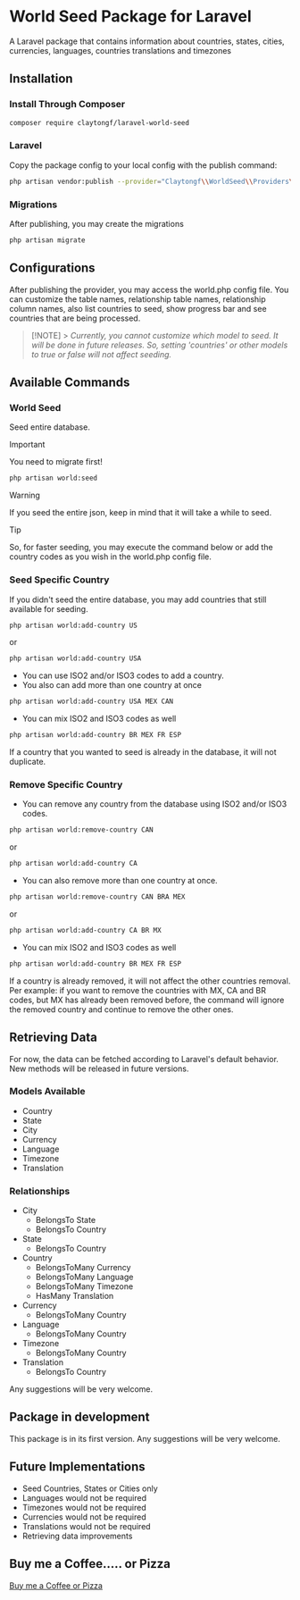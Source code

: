 # World Seed Package for Laravel

A Laravel package that contains information about countries, states, cities, currencies, languages, countries translations and timezones

## Installation

### Install Through Composer

```bash
composer require claytongf/laravel-world-seed
```

### Laravel

Copy the package config to your local config with the publish command:

```bash
php artisan vendor:publish --provider="Claytongf\\WorldSeed\\Providers\\WorldSeedServiceProvider"
```

### Migrations

After publishing, you may create the migrations

```bash
php artisan migrate
```

## Configurations

After publishing the provider, you may access the world.php config file.
You can customize the table names, relationship table names, relationship column names, also list countries to seed, show progress bar and see countries that are being processed.

> [!NOTE] > _Currently, you cannot customize which model to seed. It will be done in future releases. So, setting 'countries' or other models to true or false will not affect seeding._

## Available Commands

### World Seed

Seed entire database.

> [!IMPORTANT]
> You need to migrate first!

```bash
php artisan world:seed
```

> [!WARNING]
> If you seed the entire json, keep in mind that it will take a while to seed.

> [!TIP]
> So, for faster seeding, you may execute the command below or add the country codes as you wish in the world.php config file.

### Seed Specific Country

If you didn't seed the entire database, you may add countries that still available for seeding.

```bash
php artisan world:add-country US
```

or

```bash
php artisan world:add-country USA
```

- You can use ISO2 and/or ISO3 codes to add a country.
- You also can add more than one country at once

```bash
php artisan world:add-country USA MEX CAN
```

- You can mix ISO2 and ISO3 codes as well

```bash
php artisan world:add-country BR MEX FR ESP
```

If a country that you wanted to seed is already in the database, it will not duplicate.

### Remove Specific Country

- You can remove any country from the database using ISO2 and/or ISO3 codes.

```bash
php artisan world:remove-country CAN
```

or

```bash
php artisan world:add-country CA
```

- You can also remove more than one country at once.

```bash
php artisan world:remove-country CAN BRA MEX
```

or

```bash
php artisan world:add-country CA BR MX
```

- You can mix ISO2 and ISO3 codes as well

```bash
php artisan world:add-country BR MEX FR ESP
```

If a country is already removed, it will not affect the other countries removal. Per example: if you want to remove the countries with MX, CA and BR codes, but MX has already been removed before, the command will ignore the removed country and continue to remove the other ones.

## Retrieving Data

For now, the data can be fetched according to Laravel's default behavior. New methods will be released in future versions.

### Models Available

- Country
- State
- City
- Currency
- Language
- Timezone
- Translation

### Relationships

- City
  - BelongsTo State
  - BelongsTo Country
- State
  - BelongsTo Country
- Country
  - BelongsToMany Currency
  - BelongsToMany Language
  - BelongsToMany Timezone
  - HasMany Translation
- Currency
  - BelongsToMany Country
- Language
  - BelongsToMany Country
- Timezone
  - BelongsToMany Country
- Translation
  - BelongsTo Country

Any suggestions will be very welcome.

## Package in development

This package is in its first version. Any suggestions will be very welcome.

## Future Implementations

- Seed Countries, States or Cities only
- Languages would not be required
- Timezones would not be required
- Currencies would not be required
- Translations would not be required
- Retrieving data improvements

## Buy me a Coffee..... or Pizza

[Buy me a Coffee or Pizza](https://www.buymeacoffee.com/botaficha)
